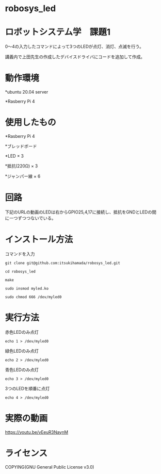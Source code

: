 # robosys_led

 # ロボットシステム学　課題1
  
   0～4の入力したコマンドによって3つのLEDが点灯、消灯、点滅を行う。
    
   講義内で上田先生の作成したデバイスドライバにコードを追加して作成。
    
# 動作環境

  *ubuntu 20.04 server
  
  *Rasberry Pi 4

# 使用したもの
  
  *Rasberry Pi 4
  
  *ブレッドボード
  
  *LED × 3
  
  *抵抗(220Ω) × 3
  
  *ジャンパー線 × 6

# 回路
  
  下記のURLの動画のLEDは右からGPIO25,4,17に接続し、抵抗をGNDとLEDの間に一つずつつないでいる。
  
# インストール方法

  コマンドを入力
  
    git clone git@github.com:itsukihamada/robosys_led.git
    
    cd robosys_led
    
    make
    
    sudo insmod myled.ko
    
    sudo chmod 666 /dev/myled0

# 実行方法

  赤色LEDのみ点灯
  
    echo 1 > /dev/myled0
   
  緑色LEDのみ点灯
   
    echo 2 > /dev/myled0
    
  青色LEDのみ点灯
  
    echo 3 > /dev/myled0
  
  3つのLEDを順番に点灯
  
    echo 4 > /dev/myled0

# 実際の動画

  https://youtu.be/vEeuR3NaynM
    
# ライセンス
  
  COPYING(GNU General Public License v3.0)

  
